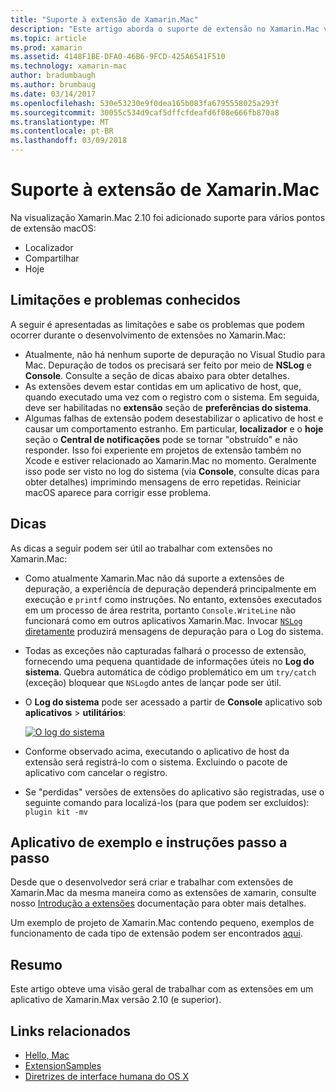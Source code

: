 ```yaml
---
title: "Suporte à extensão de Xamarin.Mac"
description: "Este artigo aborda o suporte de extensão no Xamarin.Mac versão 2.10 (e superior)."
ms.topic: article
ms.prod: xamarin
ms.assetid: 4148F1BE-DFA0-46B6-9FCD-425A6541F510
ms.technology: xamarin-mac
author: bradumbaugh
ms.author: brumbaug
ms.date: 03/14/2017
ms.openlocfilehash: 530e53230e9f0dea165b083fa6795558025a293f
ms.sourcegitcommit: 30055c534d9caf5dffcfdeafd6f08e666fb870a8
ms.translationtype: MT
ms.contentlocale: pt-BR
ms.lasthandoff: 03/09/2018
---
```

# <a name="xamarinmac-extension-support"></a>Suporte à extensão de Xamarin.Mac

Na visualização Xamarin.Mac 2.10 foi adicionado suporte para vários pontos de extensão macOS:

- Localizador
- Compartilhar
- Hoje

<a name="Limitations-and-Known-Issues" />

## <a name="limitations-and-known-issues"></a>Limitações e problemas conhecidos

A seguir é apresentadas as limitações e sabe os problemas que podem ocorrer durante o desenvolvimento de extensões no Xamarin.Mac:

* Atualmente, não há nenhum suporte de depuração no Visual Studio para Mac. Depuração de todos os precisará ser feito por meio de **NSLog** e **Console**. Consulte a seção de dicas abaixo para obter detalhes.
* As extensões devem estar contidas em um aplicativo de host, que, quando executado uma vez com o registro com o sistema. Em seguida, deve ser habilitadas no **extensão** seção de **preferências do sistema**. 
* Algumas falhas de extensão podem desestabilizar o aplicativo de host e causar um comportamento estranho. Em particular, **localizador** e o **hoje** seção o **Central de notificações** pode se tornar "obstruído" e não responder. Isso foi experiente em projetos de extensão também no Xcode e estiver relacionado ao Xamarin.Mac no momento. Geralmente isso pode ser visto no log do sistema (via **Console**, consulte dicas para obter detalhes) imprimindo mensagens de erro repetidas. Reiniciar macOS aparece para corrigir esse problema.

<a name="Tips" />

## <a name="tips"></a>Dicas

As dicas a seguir podem ser útil ao trabalhar com extensões no Xamarin.Mac:

- Como atualmente Xamarin.Mac não dá suporte a extensões de depuração, a experiência de depuração dependerá principalmente em execução e `printf` como instruções. No entanto, extensões executados em um processo de área restrita, portanto `Console.WriteLine` não funcionará como em outros aplicativos Xamarin.Mac. Invocar [ `NSLog` diretamente](https://gist.github.com/chamons/e2e409013a449cfbe1f2fbe5547f6554) produzirá mensagens de depuração para o Log do sistema.
- Todas as exceções não capturadas falhará o processo de extensão, fornecendo uma pequena quantidade de informações úteis no **Log do sistema**. Quebra automática de código problemático em um `try/catch` (exceção) bloquear que `NSLog`do antes de lançar pode ser útil.
- O **Log do sistema** pode ser acessado a partir de **Console** aplicativo sob **aplicativos** > **utilitários**:

    [![](extensions-images/extension02.png "O log do sistema")](extensions-images/extension02.png#lightbox)
- Conforme observado acima, executando o aplicativo de host da extensão será registrá-lo com o sistema. Excluindo o pacote de aplicativo com cancelar o registro. 
- Se "perdidas" versões de extensões do aplicativo são registradas, use o seguinte comando para localizá-los (para que podem ser excluídos): `plugin kit -mv`


<a name="Walkthrough-and-Sample-App" />

## <a name="walkthrough-and-sample-app"></a>Aplicativo de exemplo e instruções passo a passo

Desde que o desenvolvedor será criar e trabalhar com extensões de Xamarin.Mac da mesma maneira como as extensões de xamarin, consulte nosso [Introdução a extensões](~/ios/platform/extensions.md) documentação para obter mais detalhes.

Um exemplo de projeto de Xamarin.Mac contendo pequeno, exemplos de funcionamento de cada tipo de extensão podem ser encontrados [aqui](https://developer.xamarin.com/samples/mac/ExtensionSamples/).

<a name="Summary" />

## <a name="summary"></a>Resumo

Este artigo obteve uma visão geral de trabalhar com as extensões em um aplicativo de Xamarin.Max versão 2.10 (e superior).

## <a name="related-links"></a>Links relacionados

- [Hello, Mac](~/mac/get-started/hello-mac.md)
- [ExtensionSamples](https://developer.xamarin.com/samples/mac/ExtensionSamples/)
- [Diretrizes de interface humana do OS X](https://developer.apple.com/library/mac/documentation/UserExperience/Conceptual/OSXHIGuidelines/)
